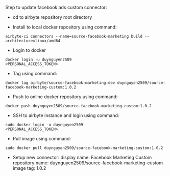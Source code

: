 Step to update facebook ads custom connector:

- cd to airbyte repository root directory

- Install to local docker repository using command: 
```
airbyte-ci connectors --name=source-facebook-marketing build --architecture=linux/amd64
```

- Login to docker
```
docker login -u duynguyen2509
<PERSONAL_ACCESS_TOKEN>
```

- Tag using command:
```
docker tag airbyte/source-facebook-marketing:dev duynguyen2509/source-facebook-marketing-custom:1.0.2
```

- Push to online docker repository using command:
```
docker push duynguyen2509/source-facebook-marketing-custom:1.0.2
```

- SSH to airbyte instance and login using command:
```
sudo docker login -u duynguyen2509
<PERSONAL_ACCESS_TOKEN>
```

- Pull image using command:
```
sudo docker pull duynguyen2509/source-facebook-marketing-custom:1.0.2
```

- Setup new connector:
display name: Facebook Marketing Custom
repository name: duynguyen2509/source-facebook-marketing-custom
image tag: 1.0.2